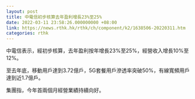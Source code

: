```yaml
---
layout: post
title: 中電信初步核算去年盈利增長23%至25%
date: 2022-03-11 23:58:26.000000000 +08:00
link: https://news.rthk.hk/rthk/ch/component/k2/1638506-20220311.htm
categories: rthk
---
```


中電信表示，經初步核算，去年盈利按年增長23%至25%，經營收入增長10%至12%。

至去年底，移動用戶達到3.72億戶，5G套餐用戶滲透率突破50%，有線寬頻用戶達到近1.7億戶。

集團指，今年首兩個月經營業績持續向好。
